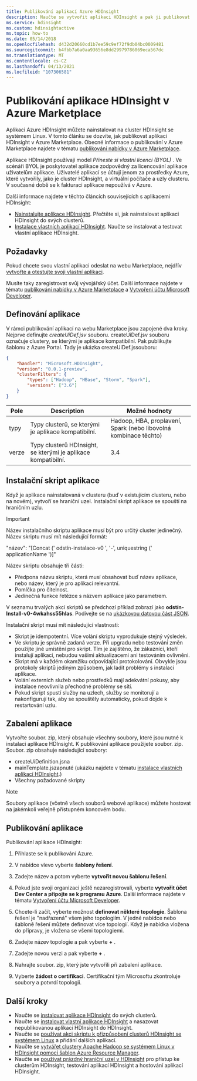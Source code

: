 ```yaml
---
title: Publikování aplikací Azure HDInsight
description: Naučte se vytvořit aplikaci HDInsight a pak ji publikovat v Azure Marketplace.
ms.service: hdinsight
ms.custom: hdinsightactive
ms.topic: how-to
ms.date: 05/14/2018
ms.openlocfilehash: d432d20660cd1b7ee59c9ef72f9db04bc0009481
ms.sourcegitcommit: b4fbb7a6a0aa93656e8dd29979786069eca567dc
ms.translationtype: MT
ms.contentlocale: cs-CZ
ms.lasthandoff: 04/13/2021
ms.locfileid: "107306581"
---
```

# <a name="publish-an-hdinsight-application-in-the-azure-marketplace"></a>Publikování aplikace HDInsight v Azure Marketplace
Aplikaci Azure HDInsight můžete nainstalovat na cluster HDInsight se systémem Linux. V tomto článku se dozvíte, jak publikovat aplikaci HDInsight v Azure Marketplace. Obecné informace o publikování v Azure Marketplace najdete v tématu [publikování nabídky v Azure Marketplace](../marketplace/overview.md).

Aplikace HDInsight používají model *Přineste si vlastní licenci (BYOL)* . Ve scénáři BYOL je poskytovatel aplikace zodpovědný za licencování aplikace uživatelům aplikace. Uživatelé aplikací se účtují jenom za prostředky Azure, které vytvořily, jako je cluster HDInsight, a virtuální počítače a uzly clusteru. V současné době se k fakturaci aplikace nepoužívá v Azure.

Další informace najdete v těchto článcích souvisejících s aplikacemi HDInsight:

* [Nainstalujte aplikace HDInsight](hdinsight-apps-install-applications.md). Přečtěte si, jak nainstalovat aplikaci HDInsight do svých clusterů.
* [Instalace vlastních aplikací HDInsight](hdinsight-apps-install-custom-applications.md). Naučte se instalovat a testovat vlastní aplikace HDInsight.

## <a name="prerequisites"></a>Požadavky
Pokud chcete svou vlastní aplikaci odeslat na webu Marketplace, nejdřív [vytvořte a otestujte svoji vlastní aplikaci](hdinsight-apps-install-custom-applications.md).

Musíte taky zaregistrovat svůj vývojářský účet. Další informace najdete v tématu [publikování nabídky v Azure Marketplace](../marketplace/overview.md) a [Vytvoření účtu Microsoft Developer](../marketplace/overview.md).

## <a name="define-the-application"></a>Definování aplikace
V rámci publikování aplikací na webu Marketplace jsou zapojené dva kroky. Nejprve definujte *createUiDef.jsv* souboru. createUiDef.jsv souboru označuje clustery, se kterými je aplikace kompatibilní. Pak publikujte šablonu z Azure Portal. Tady je ukázka createUiDef.jssouboru:

```json
{
    "handler": "Microsoft.HDInsight",
    "version": "0.0.1-preview",
    "clusterFilters": {
        "types": ["Hadoop", "HBase", "Storm", "Spark"],
        "versions": ["3.6"]
    }
}
```

| Pole | Description | Možné hodnoty |
| --- | --- | --- |
| typy |Typy clusterů, se kterými je aplikace kompatibilní. |Hadoop, HBA, proplavení, Spark (nebo libovolná kombinace těchto) |
| verze |Typy clusterů HDInsight, se kterými je aplikace kompatibilní. |3.4 |

## <a name="application-installation-script"></a>Instalační skript aplikace
Když je aplikace nainstalovaná v clusteru (buď v existujícím clusteru, nebo na novém), vytvoří se hraniční uzel. Instalační skript aplikace se spouští na hraničním uzlu.

  > [!IMPORTANT]  
  > Název instalačního skriptu aplikace musí být pro určitý cluster jedinečný. Název skriptu musí mít následující formát:
  > 
  > "název": "[Concat (' odstín-instalace-v0 ', '-', uniquestring (' applicationName ')]"
  > 
  > Název skriptu obsahuje tři části:
  > 
  > * Předpona názvu skriptu, která musí obsahovat buď název aplikace, nebo název, který je pro aplikaci relevantní.
  > * Pomlčka pro čitelnost.
  > * Jedinečná funkce řetězce s názvem aplikace jako parametrem.
  > 
  > V seznamu trvalých akcí skriptů se předchozí příklad zobrazí jako **odstín-Install-v0-4wkahss55hlas**. Podívejte se na [ukázkovou datovou část JSON](https://raw.githubusercontent.com/hdinsight/Iaas-Applications/master/Hue/azuredeploy.json).
  > 

Instalační skript musí mít následující vlastnosti:
* Skript je idempotentní. Více volání skriptu vyprodukuje stejný výsledek.
* Ve skriptu je správně zadaná verze. Při upgradu nebo testování změn použijte jiné umístění pro skript. Tím je zajištěno, že zákazníci, kteří instalují aplikaci, nebudou vašimi aktualizacemi ani testováním ovlivněni. 
* Skript má v každém okamžiku odpovídající protokolování. Obvykle jsou protokoly skriptů jediným způsobem, jak ladit problémy s instalací aplikace.
* Volání externích služeb nebo prostředků mají adekvátní pokusy, aby instalace neovlivnila přechodné problémy se sítí.
* Pokud skript spustí služby na uzlech, služby se monitorují a nakonfigurují tak, aby se spouštěly automaticky, pokud dojde k restartování uzlu.

## <a name="package-the-application"></a>Zabalení aplikace
Vytvořte soubor. zip, který obsahuje všechny soubory, které jsou nutné k instalaci aplikace HDInsight. K publikování aplikace použijete soubor. zip. Soubor. zip obsahuje následující soubory:

* createUiDefinition.jsna
* mainTemplate.jszapnuté (ukázku najdete v tématu [instalace vlastních aplikací HDInsight](hdinsight-apps-install-custom-applications.md).)
* Všechny požadované skripty

> [!NOTE]  
> Soubory aplikace (včetně všech souborů webové aplikace) můžete hostovat na jakémkoli veřejně přístupném koncovém bodu.

## <a name="publish-the-application"></a>Publikování aplikace
Publikování aplikace HDInsight:

1. Přihlaste se k publikování Azure.

2. V nabídce vlevo vyberte **šablony řešení**.
3. Zadejte název a potom vyberte **vytvořit novou šablonu řešení**.
4. Pokud jste svoji organizaci ještě nezaregistrovali, vyberte **vytvořit účet Dev Center a připojte se k programu Azure**.  Další informace najdete v tématu [Vytvoření účtu Microsoft Developer](../marketplace/overview.md).
5. Chcete-li začít, vyberte možnost **definovat některé topologie**. Šablona řešení je "nadřazená" všem jeho topologiím. V jedné nabídce nebo šabloně řešení můžete definovat více topologií. Když je nabídka vložena do přípravy, je vložena se všemi topologiemi. 
6. Zadejte název topologie a pak vyberte **+** .
7. Zadejte novou verzi a pak vyberte **+** .
8. Nahrajte soubor. zip, který jste vytvořili při zabalení aplikace.  
9. Vyberte **žádost o certifikaci**. Certifikační tým Microsoftu zkontroluje soubory a potvrdí topologii.

## <a name="next-steps"></a>Další kroky
* Naučte se [instalovat aplikace HDInsight](hdinsight-apps-install-applications.md) do svých clusterů.
* Naučte se [instalovat vlastní aplikace HDInsight](hdinsight-apps-install-custom-applications.md) a nasazovat nepublikovanou aplikaci HDInsight do HDInsight.
* Naučte se [používat akci skriptu k přizpůsobení clusterů HDInsight se systémem Linux](hdinsight-hadoop-customize-cluster-linux.md) a přidání dalších aplikací. 
* Naučte se [vytvářet clustery Apache Hadoop se systémem Linux v HDInsight pomocí šablon Azure Resource Manager](hdinsight-hadoop-create-linux-clusters-arm-templates.md).
* Naučte se [používat prázdný hraniční uzel v HDInsight](hdinsight-apps-use-edge-node.md) pro přístup ke clusterům HDInsight, testování aplikací HDInsight a hostování aplikací HDInsight.
